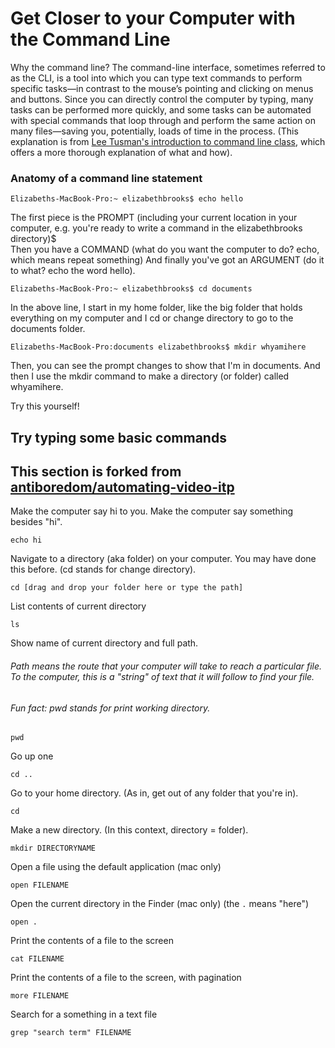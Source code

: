 # Get Closer to your Computer with the Command Line

Why the command line? 
The command-line interface, sometimes referred to as the CLI, is a tool into which you can type text commands to perform specific tasks—in contrast to the mouse’s pointing and clicking on menus and buttons. Since you can directly control the computer by typing, many tasks can be performed more quickly, and some tasks can be automated with special commands that loop through and perform the same action on many files—saving you, potentially, loads of time in the process. (This explanation is from [Lee Tusman's introduction to command line class](http://leetusman.com/intermediate-programming/posts/intro-to-command-line/), which offers a more thorough explanation of what and how). 

### Anatomy of a command line statement 
```
Elizabeths-MacBook-Pro:~ elizabethbrooks$ echo hello 
```
The first piece is the PROMPT (including your current location in your computer, e.g. you're ready to write a command in the elizabethbrooks directory)$  
Then you have a COMMAND (what do you want the computer to do? echo, which means repeat something) 
And finally you've got an ARGUMENT (do it to what? echo the word hello).

```
Elizabeths-MacBook-Pro:~ elizabethbrooks$ cd documents
```
In the above line, I start in my home folder, like the big folder that holds everything on my computer and I cd or change directory to go to the documents folder. 

```
Elizabeths-MacBook-Pro:documents elizabethbrooks$ mkdir whyamihere
```
Then, you can see the prompt changes to show that I'm in documents. And then I use the mkdir command to make a directory (or folder) called whyamihere.

Try this yourself! 


## Try typing some basic commands 
This section is forked from [antiboredom/automating-video-itp](https://github.com/antiboredom/automating-video-itp)
----

Make the computer say hi to you. Make the computer say something besides "hi". 

```
echo hi
```

Navigate to a directory (aka folder) on your computer. You may have done this before. (cd stands for change directory). 

```
cd [drag and drop your folder here or type the path] 
```

List contents of current directory 

```
ls 
```

Show name of current directory and full path. 
###### Path means the route that your computer will take to reach a particular file. To the computer, this is a "string" of text that it will follow to find your file. 
###### Fun fact: pwd stands for print working directory. 

```
pwd
```

Go up one

```
cd ..
```

Go to your home directory. (As in, get out of any folder that you're in). 

```
cd
```

Make a new directory. (In this context, directory = folder). 

```
mkdir DIRECTORYNAME
```

Open a file using the default application (mac only)

```
open FILENAME
```

Open the current directory in the Finder (mac only)
(the ```.``` means "here")

```
open .
```

Print the contents of a file to the screen

```
cat FILENAME
```

Print the contents of a file to the screen, with pagination

```
more FILENAME
```

Search for a something in a text file

```
grep "search term" FILENAME
```

